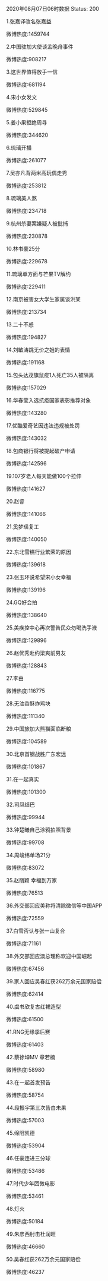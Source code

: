 2020年08月07日06时数据
Status: 200

1.张嘉译改名张嘉益

微博热度:1459744

2.中国驻加大使谈孟晚舟事件

微博热度:908217

3.这世界值得放手一信

微博热度:681194

4.宋小女发文

微博热度:529845

5.姜小果拒绝周寻

微博热度:344620

6.琉璃开播

微博热度:261077

7.吴亦凡背两米高玩偶走秀

微博热度:253812

8.琉璃美人煞

微博热度:234718

9.杭州杀妻案嫌疑人被批捕

微博热度:230878

10.林书豪25分

微博热度:229678

11.琉璃单方面与芒果TV解约

微博热度:229411

12.南京被害女大学生家属谈洪某

微博热度:213734

13.二十不惑

微博热度:194827

14.刘敏涛跳无价之姐的表情

微博热度:191168

15.包头达茂旗鼠疫1人死亡35人被隔离

微博热度:157029

16.华春莹入选抗疫国家表彰推荐对象

微博热度:143280

17.优酷爱奇艺因违法违规被处罚

微博热度:143032

18.包商银行将被提起破产申请

微博热度:142596

19.107岁老人每天能做100个拉伸

微博热度:141627

20.赵睿

微博热度:141066

21.奚梦瑶复工

微博热度:140050

22.东北雪糕行业繁荣的原因

微博热度:139618

23.张玉环说希望宋小女幸福

微博热度:139196

24.GQ好会拍

微博热度:138640

25.美疾控中心再次警告民众勿喝洗手液

微博热度:129896

26.赵优秀赴约梁爽前男友

微博热度:128843

27.李由

微博热度:116775

28.无油香酥炸鸡块

微博热度:111340

29.中国旅加大熊猫面临断粮

微博热度:104589

30.北京首钢战胜广东宏远

微博热度:101867

31.在一起真实

微博热度:101300

32.司凤结巴

微博热度:99944

33.钟楚曦自己涂鸦拍照背景

微博热度:99708

34.周峻纬单场21分

微博热度:83072

35.赵丽颖 幸福到万家

微博热度:76513

36.外交部回应美称将清除微信等中国APP

微博热度:72559

37.白雪否认与张一山复合

微博热度:71161

38.外交部回应澳总理称欢迎中国崛起

微博热度:67456

39.家人回应吴春红获262万余元国家赔偿

微博热度:62414

40.虞书欣复古红裙造型

微博热度:61500

41.RNG无缘季后赛

微博热度:61403

42.蔡徐坤MV 章若楠

微博热度:58980

43.在一起首发预告

微博热度:58754

44.段振宇第三次告白未果

微博热度:57003

45.绵阳凯德

微博热度:53904

46.任豪连进三分球

微博热度:53486

47.时代少年团微电影

微博热度:53461

48.灯火

微博热度:50184

49.朱彦西肘击杜润旺

微博热度:46660

50.吴春红获262万余元国家赔偿

微博热度:46237

